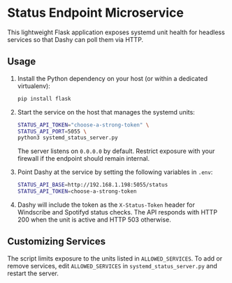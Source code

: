 # Status Endpoint Microservice

This lightweight Flask application exposes systemd unit health for headless services
so that Dashy can poll them via HTTP.

## Usage

1. Install the Python dependency on your host (or within a dedicated virtualenv):

   ```bash
   pip install flask
   ```

2. Start the service on the host that manages the systemd units:

   ```bash
   STATUS_API_TOKEN="choose-a-strong-token" \
   STATUS_API_PORT=5055 \
   python3 systemd_status_server.py
   ```

   The server listens on `0.0.0.0` by default. Restrict exposure with
   your firewall if the endpoint should remain internal.

3. Point Dashy at the service by setting the following variables in `.env`:

   ```bash
   STATUS_API_BASE=http://192.168.1.198:5055/status
   STATUS_API_TOKEN=choose-a-strong-token
   ```

4. Dashy will include the token as the `X-Status-Token` header for Windscribe
   and Spotifyd status checks. The API responds with HTTP 200 when the unit is
   active and HTTP 503 otherwise.

## Customizing Services

The script limits exposure to the units listed in `ALLOWED_SERVICES`. To add or
remove services, edit `ALLOWED_SERVICES` in
`systemd_status_server.py` and restart the server.

